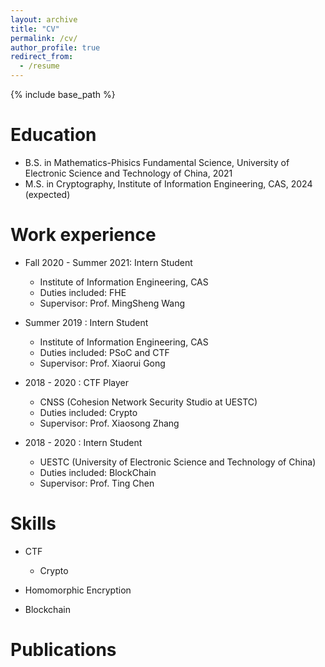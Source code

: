 ```yaml
---
layout: archive
title: "CV"
permalink: /cv/
author_profile: true
redirect_from:
  - /resume
---
```


{% include base_path %}

Education
======
* B.S. in Mathematics-Phisics Fundamental Science, University of Electronic Science and Technology of China, 2021
* M.S. in Cryptography, Institute of Information Engineering, CAS, 2024 (expected)

Work experience
======
* Fall 2020 - Summer 2021: Intern Student
  * Institute of Information Engineering, CAS
  * Duties included: FHE
  * Supervisor: Prof. MingSheng Wang

* Summer 2019 : Intern Student
  * Institute of Information Engineering, CAS
  * Duties included: PSoC and CTF
  * Supervisor: Prof. Xiaorui Gong

* 2018 - 2020 : CTF Player
  * CNSS (Cohesion Network Security Studio at UESTC)
  * Duties included: Crypto
  * Supervisor: Prof. Xiaosong Zhang

* 2018 - 2020 : Intern Student
  * UESTC (University of Electronic Science and Technology of China)
  * Duties included: BlockChain
  * Supervisor: Prof. Ting Chen




  
Skills
======
* CTF
  * Crypto

* Homomorphic Encryption

* Blockchain

Publications
======
